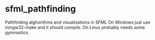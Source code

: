 # sfml_pathfinding
Pathfinding alghorithms and visualizations in SFML
On Windows just use mingw32-make and it should compile.
On Linux probably needs some gymnastics.
